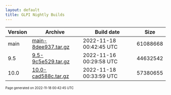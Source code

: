 ```yaml
---
layout: default
title: GLPI Nightly Builds
---
```


Version|Archive|Build date|Size
---|---|---|---
main|[main-8dee937.tar.gz](main-8dee937.tar.gz)|2022-11-18 00:42:45 UTC|61088668
9.5|[9.5-9c5e529.tar.gz](9.5-9c5e529.tar.gz)|2022-11-16 00:29:58 UTC|44632542
10.0|[10.0-cad588c.tar.gz](10.0-cad588c.tar.gz)|2022-11-18 00:33:59 UTC|57380655

<font size="1">Page generated on 2022-11-18 00:42:45 UTC</font>
